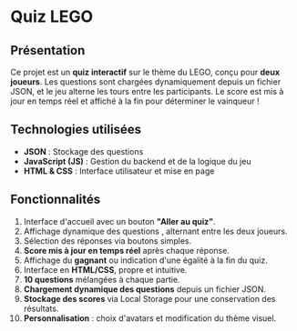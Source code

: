 # Quiz LEGO

## Présentation

Ce projet est un **quiz interactif** sur le thème du LEGO, conçu pour **deux joueurs**. Les questions sont chargées dynamiquement depuis un fichier JSON, et le jeu alterne les tours entre les participants. Le score est mis à jour en temps réel et affiché à la fin pour déterminer le vainqueur !

## Technologies utilisées

- **JSON** : Stockage des questions
- **JavaScript (JS)** : Gestion du backend et de la logique du jeu
- **HTML & CSS** : Interface utilisateur et mise en page

## Fonctionnalités

1. Interface d'accueil avec un bouton **"Aller au quiz"**.
2. Affichage dynamique des questions , alternant entre les deux joueurs.
3. Sélection des réponses via boutons simples.
4. **Score mis à jour en temps réel** après chaque réponse.
5. Affichage du **gagnant** ou indication d'une égalité à la fin du quiz.
6. Interface en **HTML/CSS**, propre et intuitive.
7. **10 questions** mélangées à chaque partie.
8. **Chargement dynamique des questions** depuis un fichier JSON.
9. **Stockage des scores** via Local Storage pour une conservation des résultats.
10. **Personnalisation** : choix d'avatars et modification du thème visuel.
